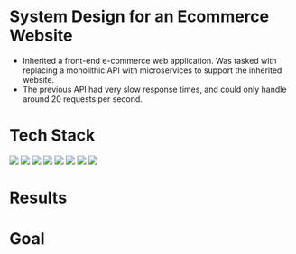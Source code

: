 # System Design for an Ecommerce Website
- Inherited a front-end e-commerce web application. Was tasked with replacing a monolithic API with microservices to support the inherited website.
- The previous API had very slow response times, and could only handle around 20 requests per second.

# Tech Stack
<div>
  <img src="https://img.shields.io/badge/JavaScript-F7DF1E.svg?style=for-the-badge&logo=JavaScript&logoColor=black" />
  <img src="https://img.shields.io/badge/Express.js-000000.svg?style=for-the-badge&logo=Express&logoColor=white" />
  <img src="https://img.shields.io/badge/Node.js-339933.svg?style=for-the-badge&logo=nodedotjs&logoColor=white" />
  <img src="https://img.shields.io/badge/PostgreSQL-4169E1.svg?style=for-the-badge&logo=PostgreSQL&logoColor=white" />
  <img src="https://img.shields.io/badge/Amazon%20AWS-232F3E.svg?style=for-the-badge&logo=Amazon-AWS&logoColor=white" />
  <img src="https://img.shields.io/badge/k6-7D64FF.svg?style=for-the-badge&logo=k6&logoColor=white" />
  <img src="https://img.shields.io/badge/NGINX-009639.svg?style=for-the-badge&logo=NGINX&logoColor=white" />
  <img src="https://img.shields.io/badge/New%20Relic-008C99.svg?style=for-the-badge&logo=New-Relic&logoColor=white" />
</ div>

# Results
<h1>Goal</h1>

